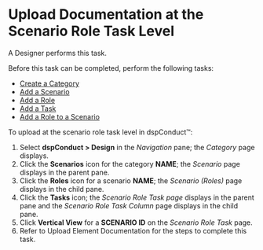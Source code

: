 # Upload Documentation at the Scenario Role Task Level

A Designer performs this task.

Before this task can be completed, perform the following tasks:

  - [Create a Category](Create_a_Category.htm)
  - [Add a Scenario](Add_Scenario.htm)
  - [Add a Role](Add_a_Role.htm)
  - [Add a Task](Add_a_Task.htm)
  - [Add a Role to a Scenario](Add_a_Role_to_a_Scenario.htm)

To upload at the scenario role task level in dspConduct™:

1.  Select <span style="font-weight: bold;">dspConduct </span>**\>
    Design** in the *Navigation* pane; the *Category* page displays.
2.  Click the **Scenarios** icon for the category **NAME**; the
    *Scenario* page displays in the parent pane.
3.  Click the **Roles** icon for a scenario **NAME**; the *Scenario
    (Roles)* page displays in the child pane.
4.  Click the **Tasks** icon; the *Scenario Role Task page* displays in
    the parent pane and the *Scenario Role Task Column* page displays in
    the child pane.
5.  Click **Vertical View** for a **SCENARIO ID** on the *Scenario Role
    Task*<span> </span>page.
6.  Refer to
    <span id="Upload Element Documentation" class="popUpLink">Upload
    Element Documentation</span> for the steps to complete this task.
